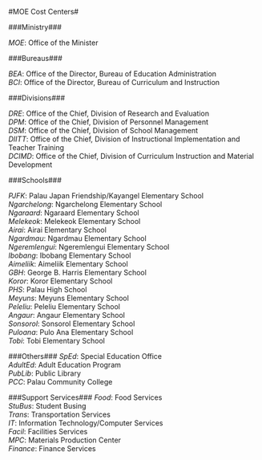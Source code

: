 #MOE Cost Centers#

###Ministry###

*MOE*: Office of the Minister

###Bureaus###

*BEA*: Office of the Director, Bureau of Education Administration  
*BCI*: Office of the Director, Bureau of Curriculum and Instruction  

###Divisions###

*DRE*: Office of the Chief, Division of Research and Evaluation  
*DPM*: Office of the Chief, Division of Personnel Management  
*DSM*: Office of the Chief, Division of School Management  
*DIITT*: Office of the Chief, Division of Instructional Implementation and Teacher Training  
*DCIMD*: Office of the Chief, Division of Curriculum Instruction and Material Development  

###Schools###

*PJFK*: Palau Japan Friendship/Kayangel Elementary School  
*Ngarchelong*: Ngarchelong Elementary School  
*Ngaraard*: Ngaraard Elementary School  
*Melekeok*: Melekeok Elementary School  
*Airai*: Airai Elementary School  
*Ngardmau*: Ngardmau Elementary School  
*Ngeremlengui*: Ngeremlengui Elementary School  
*Ibobang*: Ibobang Elementary School  
*Aimeliik*: Aimeliik Elementary School  
*GBH*: George B. Harris Elementary School  
*Koror*: Koror Elementary School  
*PHS*: Palau High School  
*Meyuns*: Meyuns Elementary School  
*Peleliu*: Peleliu Elementary School  
*Angaur*: Angaur Elementary School  
*Sonsorol*: Sonsorol Elementary School  
*Puloana*: Pulo Ana Elementary School  
*Tobi*: Tobi Elementary School  

###Others###
*SpEd*: Special Education Office  
*AdultEd*: Adult Education Program  
*PubLib*: Public Library  
*PCC*: Palau Community College  

###Support Services###
*Food*: Food Services  
*StuBus*: Student Busing  
*Trans*: Transportation Services  
*IT*: Information Technology/Computer Services  
*Facil*: Facilities Services  
*MPC*: Materials Production Center  
*Finance*: Finance Services  

